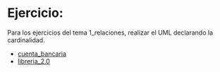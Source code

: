 # Ejercicio:
Para los ejercicios del tema 1_relaciones, realizar el UML declarando la cardinalidad.

- [cuenta_bancaria](https://github.com/formadorcarlosbenitez/semana2/tree/main/semana_3/1_relaciones/cuenta_bancaria)
- [libreria_2.0](https://github.com/formadorcarlosbenitez/semana2/tree/main/semana_3/1_relaciones/libreria_2.0)